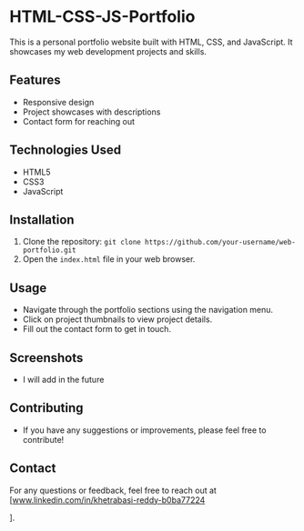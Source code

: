 # HTML-CSS-JS-Portfolio

This is a personal portfolio website built with HTML, CSS, and JavaScript. It showcases my web development projects and skills.

## Features
- Responsive design
- Project showcases with descriptions
- Contact form for reaching out

## Technologies Used
- HTML5
- CSS3
- JavaScript

## Installation
1. Clone the repository: `git clone https://github.com/your-username/web-portfolio.git`
2. Open the `index.html` file in your web browser.

## Usage
- Navigate through the portfolio sections using the navigation menu.
- Click on project thumbnails to view project details.
- Fill out the contact form to get in touch.

## Screenshots
 - I will add in the future
## Contributing
- If you have any suggestions or improvements, please feel free to contribute!



## Contact
For any questions or feedback, feel free to reach out at [www.linkedin.com/in/khetrabasi-reddy-b0ba77224

].


